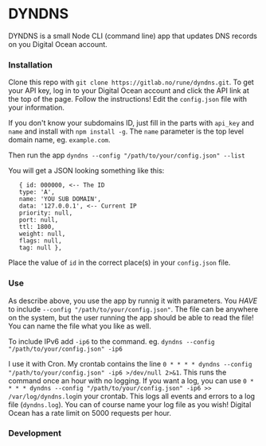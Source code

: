 # DYNDNS
DYNDNS is a small Node CLI (command line) app that updates DNS records on you Digital Ocean account.

### Installation
Clone this repo with `git clone https://gitlab.no/rune/dyndns.git`. To get your API key, log in to your Digital Ocean account and click the API link at the top of the page. Follow the instructions!  Edit the `config.json` file with your information.

If you don't know your subdomains ID, just fill in the parts with `api_key` and `name` and install with `npm install -g`. The `name` parameter is the top level domain name, eg. `example.com`.

Then run the app `dyndns --config "/path/to/your/config.json" --list`

You will get a JSON looking something like this:

    
       { id: 000000, <-- The ID
       type: 'A',
       name: 'YOU SUB DOMAIN',
       data: '127.0.0.1', <-- Current IP
       priority: null,
       port: null,
       ttl: 1800,
       weight: null,
       flags: null,
       tag: null },

Place the value of `id` in the correct place(s) in your `config.json` file.

### Use
As describe above, you use the app by runnig it with parameters. You _HAVE_ to include `--config "/path/to/your/config.json"`. The file can be anywhere on the system, but the user running the app should be able to read the file! You can name the file what you like as well.

To include IPv6 add `-ip6` to the command. eg. `dyndns --config "/path/to/your/config.json" -ip6`

I use it with Cron. My crontab contains the line `0 * * * * dyndns --config "/path/to/your/config.json" -ip6 >/dev/null 2>&1`. This runs the command once an hour with no logging. If you want a log, you can use `0 * * * * dyndns --config "/path/to/your/config.json" -ip6 >> /var/log/dyndns.log`in your crontab. This logs all events and errors to a log file (`dyndns.log`). You can of course name your log file as you wish!  Digital Ocean has a rate limit on 5000 requests per hour.

### Development


